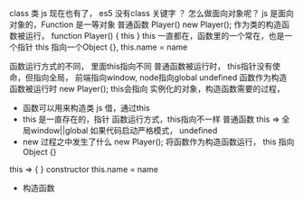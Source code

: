 class 类  js  现在也有了，
es5 没有class 关键字 ？  怎么做面向对象呢？
js 是面向对象的，Function 是一等对象
普通函数  Player() 
new Player();  作为类的构造函数被运行，
function Player() { this }
this 一直都在，函数里的一个常在，也是一个指针 
this 指向一个Object {}, this.name = name 

函数运行方式的不同， 里面this指向不同
普通函数被运行时， this指针没有使命，但指向全局， 前端指向window, node指向global  undefined
函数作为构造函数被运行时 new Player();
this会指向 实例化的对象，构造函数需要的过程，

- 函数可以用来构造类 js 借，通过this
- this 是一直存在的，指针
  函数运行方式，this指向不一样
  普通函数 this => 全局window||global
  如果代码启动严格模式， undefined
- new 过程之中发生了什么
  new Player(); 将函数作为构造函数运行，
  this 指向 Object {}
  
 this => { }  constructor
 this.name = name
- 构造函数
